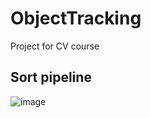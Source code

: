 # ObjectTracking
Project for CV course

## Sort pipeline

![image](https://github.com/user-attachments/assets/29307a5c-05a6-4651-816f-2a0b10461722)

